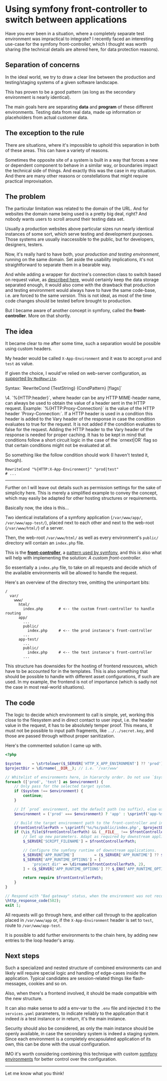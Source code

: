 # Using symfony front-controller to switch between applications

Have you ever been in a situation, where a completely separate test environment was impractical to integrate?
 I recently faced an interesting use-case for the symfony front-controller, which I thought was worth sharing
 (the technical details are altered here, for data protection reasons).

## Separation of concerns

In the ideal world, we try to draw a clear line between the production and testing/staging systems
 of a given software landscape.

This has proven to be a good pattern (as long as the secondary environment is nearly identical).

The main goals here are separating **data** and **program** of these different environments.
 Testing data from real data, made up information or placeholders from actual customer data.

## The exception to the rule

There are situations, where it's impossible to uphold this separation in both of these areas.
 This can have a variety of reasons.

Sometimes the opposite site of a system is built in a way that forces a new or dependent component
 to behave in a similar way, or boundaries impact the technical side of things. And exactly this was the
 case in my situation. And there are many other reasons or constellations that might require practical improvisation.

## The problem

The particular limitation was related to the domain of the URL.
 And for websites the domain name being used is a pretty big deal, right?
And nobody wants users to scroll around their testing data set.

Usually a production websites above particular sizes run nearly identical instances of some sort,
 which serve testing and development purposes.
Those systems are usually inaccessible to the public, but for developers, designers, testers.

Now, it's really hard to have both, your _production and testing environment_, running on the same domain.
 Set aside the usability implications, it's not straightforward to separate them in a bearable way.

And while adding a wrapper for doctrine's connection class to switch based on request value,
 as [described here](https://stackoverflow.com/a/71665884/2557685), would certainly keep the data storage separated
 enough, it would also come with the drawback that production and testing environment would always have to have the same
 code-base, i.e. are forced to the same _version_. This is not ideal, as most of the time code changes should be tested
 before brought to production.

But I became aware of another concept in symfony, called the **front-controller**. More on that shortly.

## The idea

It became clear to me after some time, such a separation would be possible using custom headers.

My header would be called `X-App-Environment` and it was to accept `prod` and `test` as value.

If given the choice, I would've relied on web-server configuration,
 as [supported by `ModRewrite`](https://httpd.apache.org/docs/2.4/mod/mod_rewrite.html#rewritecond).

<div class="border border-1 border-dark radius-1 rounded p-3 my-3">
  <p>Syntax: `RewriteCond {TestString} {CondPattern} [flags]`</p>

  <p>
    \4. `%{HTTP:header}`, where header can be any HTTP MIME-header name,
      can always be used to obtain the value of a header sent in the HTTP request.
       Example: `%{HTTP:Proxy-Connection}` is the value of the HTTP header `Proxy-Connection:`.
      If a HTTP header is used in a condition this header is added to the Vary header of the response
       in case the condition evaluates to true for the request. It is not added if the condition evaluates to false
       for the request. Adding the HTTP header to the Vary header of the response is needed for proper caching.
      It has to be kept in mind that conditions follow a short circuit logic in the case of the `ornext|OR` flag
       so that certain conditions might not be evaluated at all.
  </p>
</div>

So something like the follow condition should work (I haven't tested it, though).

```
RewriteCond "%{HTTP:X-App-Environment}" "prod|test"
# ...
```

---

Further on I will leave out details such as permission settings for the sake of simplicity here.
 This is merely a simplified example to convey the concept,
 which may easily be adapted for other hosting structures or requirements.

Basically now, the idea is this...

Two identical installations of a symfony application (`/var/www/app/`, `/var/www/app-test/`), placed next to each other
 and next to the web-root (`/var/www/html/`) of a server.

Then, the web-root `/var/www/html/` as well as every environment's `public/` directory will contain an `index.php` file.

This is the **[front-controller](https://en.wikipedia.org/wiki/Front_controller)**,
 a [pattern used by symfony](https://symfony.com/doc/6.4/configuration/front_controllers_and_kernel.html#the-front-controller),
 and this is also what will help with implementing the solution: _A custom front-controller_.

So essentially a `index.php` file, to take on all requests and decide
 which of the available environments will be allowed to handle the request.

Here's an overview of the directory tree, omitting the unimportant bits:

```
/
  var/
    www/
      html/
        index.php       # <-- the custom front-controller to handle routing
      app/
        ...
        public/
          index.php     # <-- the prod instance's front-controller
        ...
      app-test/
        ...
        public/
          index.php     # <-- the test instance's front-controller
        ...
```

This structure has downsides for the hosting of frontend resources, which have to be accounted for in the templates.
 This is also something that should be possible to handle with different asset configurations, if such are used.
In my example, the frontend is not of importance (which is sadly not the case in most real-world situations).

## The code

The logic to decide which environment to call is simple, yet, working this close to the filesystem and in direct contact
 to user input, i.e. the header value in the request, it has to be absolutely temper proof. This means, it must not be
 possible to input path fragments, like `../../secret.key`, and those are passed through without proper sanitization.

Here's the commented solution I came up with.

```php
<?php

$system     = \strtolower($_SERVER['HTTP_X_APP_ENVIRONMENT'] ?? 'prod');
$projectDir = \dirname(__DIR__); // i.e. '/var/www'

// Whitelist of environments here, in hierarchy order. Do not use `$system` in function calls without sanitization!
foreach (['prod', 'test'] as $environment) {
    // Only pass for the selected target system.
    if ($system !== $environment) {
        continue;
    }

    // If `prod` environment, set the default path (no suffix), else use suffix.
    $environment = ('prod' === $environment) ? 'app' : \sprintf('app-%s', $environment);

    // Build the target environment path to the front-controller and include it, if it exists.
    $frontControllerPath = \sprintf('%s/%s/public/index.php', $projectDir, $environment);
    if (\is_file($frontControllerPath) && (__FILE__ !== $frontControllerPath)) {
        // Set up new parameters. Adapt as required by downstream application.
        $_SERVER['SCRIPT_FILENAME'] = $frontControllerPath;

        // Configure the symfony runtime of downstream applications.
        $_SERVER['APP_RUNTIME']         = ($_SERVER['APP_RUNTIME'] ?? $_ENV['APP_RUNTIME'] ?? 'Symfony\\Component\\Runtime\\SymfonyRuntime');
        $_SERVER['APP_RUNTIME_OPTIONS'] = [
            'project_dir' => \dirname($frontControllerPath, 2),
        ] + ($_SERVER['APP_RUNTIME_OPTIONS'] ?? $_ENV['APP_RUNTIME_OPTIONS'] ?? []);

        return require $frontControllerPath;
    }
}

// Respond with "Bad gateway" status, when the environment was not recognized.
\http_response_code(502);
exit 1;
```

All requests will go through here, and either call through to the application placed in `/var/www/app` or,
 if the `X-App-Environment` header is set to `test`, route to `/var/www/app-test`.

It is possible to add further environments to the chain here, by adding new entries to the loop header's array.

## Next steps

Such a specialized and nested structure of combined environments can and likely will require special logic and handling
 of edge-cases inside the application. Typical candidates are session-related things like flash-messages, cookies and
 so on.

Also, when there's a frontend involved, it should be made compatible with the new structure.

It can also make sense to add a env-var to the `.env` file and injected it to the `services.yaml` parameters,
 to indicate reliably to the application that it indeed _is_ a test instance or in return, it's the main instance.

Security should also be considered, as only the main instance should be openly available,
 in case the secondary system is indeed a staging system. Since each environment is a completely encapsulated
 application of its own, this can be done with the usual configuration.

IMO it's worth considering combining this technique
 with custom [symfony environments](https://symfony.com/doc/6.4/configuration.html#creating-a-new-environment)
 for better control over the configuration.

---

Let me know what you think!
